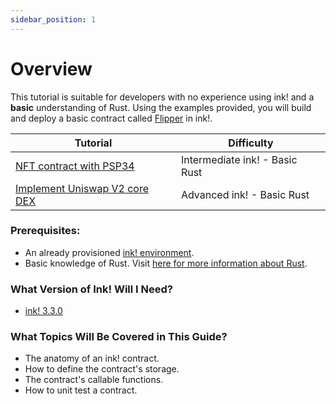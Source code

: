 ```yaml
---
sidebar_position: 1
---
```


# Overview

This tutorial is suitable for developers with no experience using ink! and a **basic** understanding of Rust. Using the examples provided, you will build and deploy a basic contract called [Flipper](https://github.com/paritytech/ink/blob/v3.3.0/examples/flipper/lib.rs) in ink!.


| Tutorial                                                                   | Difficulty                     |
|----------------------------------------------------------------------------|--------------------------------|
| [NFT contract with PSP34](../nft/nft.md)              | Intermediate ink! -  Basic Rust       |          
| [Implement Uniswap V2 core DEX](../dex/dex.md) | Advanced ink! - Basic Rust |

### Prerequisites:
- An already provisioned [ink! environment](/docs/build/environment/ink_environment.md).
- Basic knowledge of Rust. Visit [here for more information about Rust](https://www.rust-lang.org/learn).

### What Version of Ink! Will I Need?
- [ink! 3.3.0](https://github.com/paritytech/ink/tree/v3.3.0)

### What Topics Will Be Covered in This Guide?
- The anatomy of an ink! contract.
- How to define the contract's storage.
- The contract's callable functions.
- How to unit test a contract.